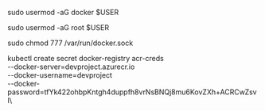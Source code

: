 sudo usermod -aG docker $USER

sudo usermod -aG root $USER

sudo chmod 777 /var/run/docker.sock


kubectl create secret docker-registry acr-creds \
  --docker-server=devproject.azurecr.io \
  --docker-username=devproject \
  --docker-password=tfYk422ohbpKntgh4duppfh8vrNsBNQj8mu6KovZXh+ACRCwZsvI\

